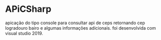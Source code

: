 # APiCSharp
apicação do tipo console para consultar api de ceps retornando cep logradouro bairo e algumas informações adicionais.
foi desenvolvida com visual studio 2019.
